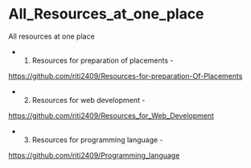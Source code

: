 # All_Resources_at_one_place
All resources at one place


- 1. Resources for preparation of  placements -

https://github.com/riti2409/Resources-for-preparation-Of-Placements
 

- 2.  Resources for web development - 

 https://github.com/riti2409/Resources_for_Web_Development
 

- 3. Resources for programming language - 

https://github.com/riti2409/Programming_language

